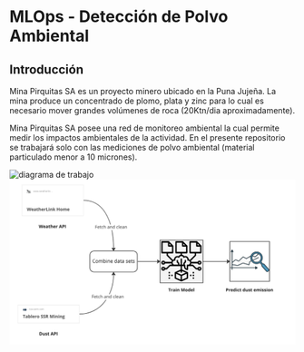 # MLOps - Detección de Polvo Ambiental

## Introducción 
Mina Pirquitas SA es un proyecto minero ubicado en la Puna Jujeña. La mina produce un concentrado de plomo, plata y zinc para lo cual es necesario mover grandes volúmenes de roca (20Ktn/dia aproximadamente).

Mina Pirquitas SA posee una red de monitoreo ambiental la cual permite medir los impactos ambientales de la actividad. En el presente repositorio se trabajará solo con las mediciones de polvo ambiental (material particulado menor a 10 micrones).

<img src='/img/2.png' alt = 'diagrama de trabajo' width= "800">


<img src='/img/1.png' alt = 'diagrama de trabajo' width= "600">